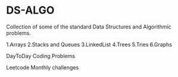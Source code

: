 # DS-ALGO

Collection of some of the standard Data Structures and Algorithmic problems.


1.Arrays 
2.Stacks and Queues 
3.LinkedList 
4.Trees 
5.Tries 
6.Graphs

DayToDay Coding Problems

Leetcode Monthly challenges

